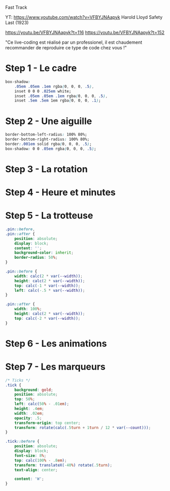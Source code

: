 Fast Track

YT: https://www.youtube.com/watch?v=VFBYJNAapyk
Harold Lloyd
Safety Last (1923)

https://youtu.be/VFBYJNAapyk?t=116
https://youtu.be/VFBYJNAapyk?t=152

"Ce live-coding est réalisé par un professionel, il est chaudement recommander de reproduire ce type de code chez vous !"

# Step 1 - Le cadre

```css
box-shadow:
    .05em .05em .1em rgba(0, 0, 0, .5),
    inset 0 0 0 .025em white;
    inset .05em .05em .1em rgba(0, 0, 0, .5),
    inset .5em .5em 1em rgba(0, 0, 0, .1);
```

# Step 2 - Une aiguille

```css
border-bottom-left-radius: 100% 80%;
border-bottom-right-radius: 100% 80%;
border:.001em solid rgba(0, 0, 0, .5);
box-shadow: 0 0 .05em rgba(0, 0, 0, .5);
```

# Step 3 - La rotation

# Step 4 - Heure et minutes

# Step 5 - La trotteuse

```css
.pin::before,
.pin::after {
    position: absolute;
    display: block;
    content: '';
    background-color: inherit;
    border-radius: 50%;
}

.pin::before {
    width: calc(2 * var(--width));
    height: calc(2 * var(--width));
    top: calc(-1 * var(--width));
    left: calc(-.5 * var(--width));
}

.pin::after {
    width: 100%;
    height: calc(2 * var(--width));
    top: calc(-2 * var(--width));
}
```

# Step 6 - Les animations


# Step 7 - Les marqueurs

```css
/* Ticks */
.tick {
    background: gold;
    position: absolute;
    top: 50%;
    left: calc(50% - .01em);
    height: .4em;
    width: .02em;
    opacity: .5;
    transform-origin: top center;
    transform: rotate(calc(.5turn + 1turn / 12 * var(--count)));
}

.tick::before {
    position: absolute;
    display: block;
    font-size: 8%;
    top: calc(100% - .8em);
    transform: translateX(-40%) rotate(.5turn);
    text-align: center;

    content: 'W';
}
```
